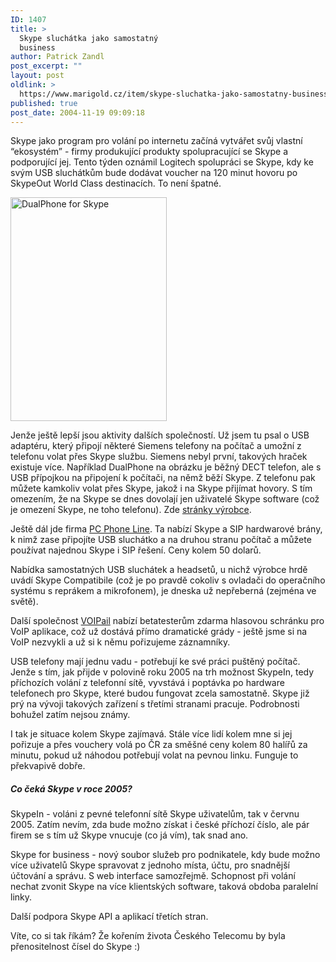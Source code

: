 ```yaml
---
ID: 1407
title: >
  Skype sluchátka jako samostatný
  business
author: Patrick Zandl
post_excerpt: ""
layout: post
oldlink: >
  https://www.marigold.cz/item/skype-sluchatka-jako-samostatny-business
published: true
post_date: 2004-11-19 09:09:18
---
```

<p>
Skype jako program pro volání po internetu začíná vytvářet svůj vlastní &#8220;ekosystém&#8221; - firmy produkující produkty spolupracující se Skype a podporující jej. Tento týden oznámil Logitech spolupráci se Skype, kdy ke svým USB sluchátkům bude dodávat voucher na 120 minut hovoru po SkypeOut World Class destinacích. To není špatné. </p>

<div class="rightbox"><img src="/wp-content/uploads/1/20041119-dualphone-skype.jpg" alt="DualPhone for Skype" width="250" height="358" /></div>
<p>
Jenže ještě lepší jsou aktivity dalších společností. Už jsem tu psal o USB adaptéru, který připojí některé Siemens telefony na počítač a umožní z telefonu volat přes Skype službu. Siemens nebyl první, takových hraček existuje více. Například DualPhone na obrázku je běžný DECT telefon, ale s USB přípojkou na připojení k počítači, na němž běží Skype. Z telefonu pak můžete kamkoliv volat přes Skype, jakož i na Skype přijímat hovory. S tím omezením, že na Skype se dnes dovolají jen uživatelé Skype software (což je omezení Skype, ne toho telefonu). Zde <a href="http://fa86dd8e8eff5070c1256f1c0040dee5.dualphone.net/">stránky výrobce</a>.</p>

<p>
Ještě dál jde firma <a href="http://www.pcphoneline.com/skype">PC Phone Line</a>. Ta nabízí Skype a SIP hardwarové brány, k nimž zase připojíte USB sluchátko a na druhou stranu počítač a můžete používat najednou Skype i SIP řešení. Ceny kolem 50 dolarů. </p>

<p>
Nabídka samostatných USB sluchátek a headsetů, u nichž výrobce hrdě uvádí Skype Compatibile (což je po pravdě cokoliv s ovladači do operačního systému s reprákem a mikrofonem), je dneska už nepřeberná (zejména ve světě).</p>

<p>
Další společnost <a href="http://www.voipail.com">VOIPail</a> nabízí betatesterům zdarma hlasovou schránku pro VoIP aplikace, což už dostává přímo dramatické grády - ještě jsme si na VoIP nezvykli a už si k němu pořizujeme záznamníky. </p>

<p>
USB telefony mají jednu vadu - potřebují ke své práci puštěný počítač. Jenže s tím, jak přijde v polovině roku 2005 na trh možnost SkypeIn, tedy příchozích volání z telefonní sítě, vyvstává i poptávka po hardware telefonech pro Skype, které budou fungovat zcela samostatně. Skype již prý na vývoji takových zařízení s třetími stranami pracuje. Podrobnosti bohužel zatím nejsou známy. </p>

<p>
I tak je situace kolem Skype zajímavá. Stále více lidí kolem mne si jej pořizuje a přes vouchery volá po ČR za směšné ceny kolem 80 halířů za minutu, pokud už náhodou potřebují volat na pevnou linku. Funguje to překvapivě dobře.</p>

<h5>Co čeká Skype v roce 2005?</h5>
<p>
SkypeIn - voláni z pevné telefonní sítě Skype uživatelům, tak v červnu 2005. Zatím nevím, zda bude možno získat i české příchozí číslo, ale pár firem se s tím už Skype vnucuje (co já vím), tak snad ano. </p>

<p>
Skype for business - nový soubor služeb pro podnikatele, kdy bude možno více uživatelů Skype spravovat z jednoho místa, účtu, pro snadnější účtování a správu. S web interface samozřejmě. Schopnost při volání nechat zvonit Skype na více klientských software, taková obdoba paralelní linky. </p>

<p>
Další podpora Skype API a aplikací třetích stran. </p>

<p>
Víte, co si tak říkám? Že kořením života Českého Telecomu by byla přenositelnost čísel do Skype :)
</p>
